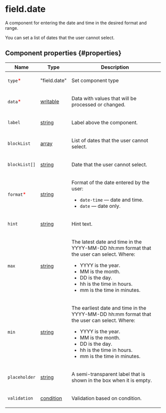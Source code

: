 # field.date

A component for entering the date and time in the desired format and range.

You can set a list of dates that the user cannot select.

## Component properties {#properties}

| Name                                       | Type                                                                                   | Description                                                                                                                                                                                                                                              |
| ------------------------------------------ | -------------------------------------------------------------------------------------- | -------------------------------------------------------------------------------------------------------------------------------------------------------------------------------------------------------------------------------------------------------- |
| `type`<span style="color: red">\*</span>   | "field.date"                                                                           | <p>Set component type</p>                                                                                                                                                                                                                                |
| `data`<span style="color: red">\*</span>   | <a class="xref popup-link" href="../concepts/types.dita#types/writable">writable</a>   | <p>Data with values that will be processed or changed.</p>                                                                                                                                                                                               |
| `label`                                    | <a class="xref popup-link" href="../concepts/types.dita#types/string">string</a>       | <p>Label above the component.</p>                                                                                                                                                                                                                        |
| `blockList`                                | <a class="xref popup-link" href="../concepts/types.dita#types/array">array</a>         | <p>List of dates that the user cannot select.</p>                                                                                                                                                                                                        |
| `blockList[]`                              | <a class="xref popup-link" href="../concepts/types.dita#types/string">string</a>       | <p>Date that the user cannot select.</p>                                                                                                                                                                                                                 |
| `format`<span style="color: red">\*</span> | <a class="xref popup-link" href="../concepts/types.dita#types/string">string</a>       | <p>Format of the date entered by the user:</p><ul><li>`date-time` — date and time.</li><li>`date` — date only.</li></ul>                                                                                                                                 |
| `hint`                                     | <a class="xref popup-link" href="../concepts/types.dita#types/string">string</a>       | <p>Hint text.</p>                                                                                                                                                                                                                                        |
| `max`                                      | <a class="xref popup-link" href="../concepts/types.dita#types/string">string</a>       | <p>The latest date and time in the YYYY-MM-DD hh:mm format that the user can select. Where:</p><ul><li>YYYY is the year.</li><li>MM is the month.</li><li>DD is the day.</li><li>hh is the time in hours.</li><li>mm is the time in minutes.</li></ul>   |
| `min`                                      | <a class="xref popup-link" href="../concepts/types.dita#types/string">string</a>       | <p>The earliest date and time in the YYYY-MM-DD hh:mm format that the user can select. Where:</p><ul><li>YYYY is the year.</li><li>MM is the month.</li><li>DD is the day.</li><li>hh is the time in hours.</li><li>mm is the time in minutes.</li></ul> |
| `placeholder`                              | <a class="xref popup-link" href="../concepts/types.dita#types/string">string</a>       | <p>A semi-transparent label that is shown in the box when it is empty.</p>                                                                                                                                                                               |
| `validation`                               | <a class="xref popup-link" href="../concepts/types.dita#types/condition">condition</a> | <p>Validation based on condition.</p>                                                                                                                                                                                                                    |
